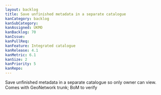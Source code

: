 ```yaml
---
layout: backlog
title: Save unfinished metadata in a separate catalogue
kanCategory: backlog
kanSubCategory:
kanAssigned: UKMO
kanBacklog: 70
kanIssue:
kanPullReq:
kanFeature: Integrated catalogue
kanRelease: 4.1
kanMetric: 6.1
kanSize: 2
kanPriority: 5
kanRepo: 
---
```

Save unfinished metadata in a separate catalogue so only owner can view. Comes with GeoNetwork trunk; BoM to verify
